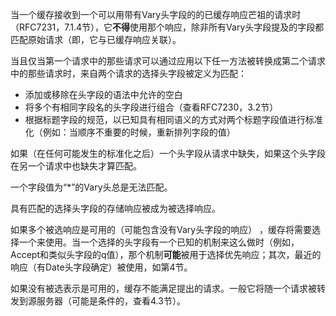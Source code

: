 当一个缓存接收到一个可以用带有Vary头字段的的已缓存响应芒祖的请求时（RFC7231，7.1.4节），它**不得**使用那个响应，除非所有Vary头字段提及的字段都匹配原始请求（即，它与已缓存响应关联）。

当且仅当第一个请求中的那些请求可以通过应用以下任一方法被转换成第二个请求中的那些请求时，来自两个请求的选择头字段被定义为匹配：

- 添加或移除在头字段的语法中允许的空白
- 将多个有相同字段名的头字段进行组合（查看RFC7230，3.2节）
- 根据标题字段的规范，以已知具有相同语义的方式对两个标题字段值进行标准化（例如：当顺序不重要的时候，重新排列字段的值）

如果（在任何可能发生的标准化之后）一个头字段从请求中缺失，如果这个头字段在另一个请求中也缺失才算匹配。

一个字段值为“\*”的Vary头总是无法匹配。

具有匹配的选择头字段的存储响应被成为被选择响应。

如果多个被选响应是可用的（可能包含没有Vary头字段的响应） ，缓存将需要选择一个来使用。当一个选择的头字段有一个已知的机制来这么做时（例如，Accept和类似头字段的q值），那个机制**可能**被用于选择优先响应；其次，最近的响应（有Date头字段确定）被使用，如第4节。

如果没有被选表示是可用的，缓存不能满足提出的请求。一般它将随一个请求被转发到源服务器（可能是条件的，查看4.3节）。

